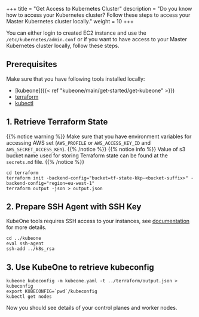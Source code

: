 +++
title = "Get Access to Kubernetes Cluster"
description = "Do you know how to access your Kubernetes cluster? Follow these steps to access your Master Kubernetes cluster locally."
weight = 10
+++

You can either login to created EC2 instance and use the `/etc/kubernetes/admin.conf` or if you want to
have access to your Master Kubernetes cluster locally, follow these steps.

## Prerequisites
Make sure that you have following tools installed locally:
 * [kubeone]({{< ref "kubeone/main/get-started/get-kubeone" >}})
 * [terraform](https://learn.hashicorp.com/tutorials/terraform/install-cli)
 * [kubectl](https://kubernetes.io/docs/tasks/tools/#kubectl)

## 1. Retrieve Terraform State
{{% notice warning %}}
Make sure that you have environment variables for accessing AWS set (`AWS_PROFILE` or
`AWS_ACCESS_KEY_ID` and `AWS_SECRET_ACCESS_KEY`).
{{% /notice %}}
{{% notice info %}}
Value of s3 bucket name used for storing Terraform state can be found at the `secrets.md` file.
{{% /notice %}}
```shell
cd terraform
terraform init -backend-config="bucket=tf-state-kkp-<bucket-suffix>" -backend-config="region=eu-west-1"
terraform output -json > output.json
```

## 2. Prepare SSH Agent with SSH Key
KubeOne tools requires SSH access to your instances, see [documentation](https://docs.kubermatic.com/kubeone/main/guides/ssh/) for more details.
```shell
cd ../kubeone
eval ssh-agent
ssh-add ../k8s_rsa
```

## 3. Use KubeOne to retrieve kubeconfig
```shell
kubeone kubeconfig -m kubeone.yaml -t ../terraform/output.json > kubeconfig
export KUBECONFIG=`pwd`/kubeconfig
kubectl get nodes
```
Now you should see details of your control planes and worker nodes.
